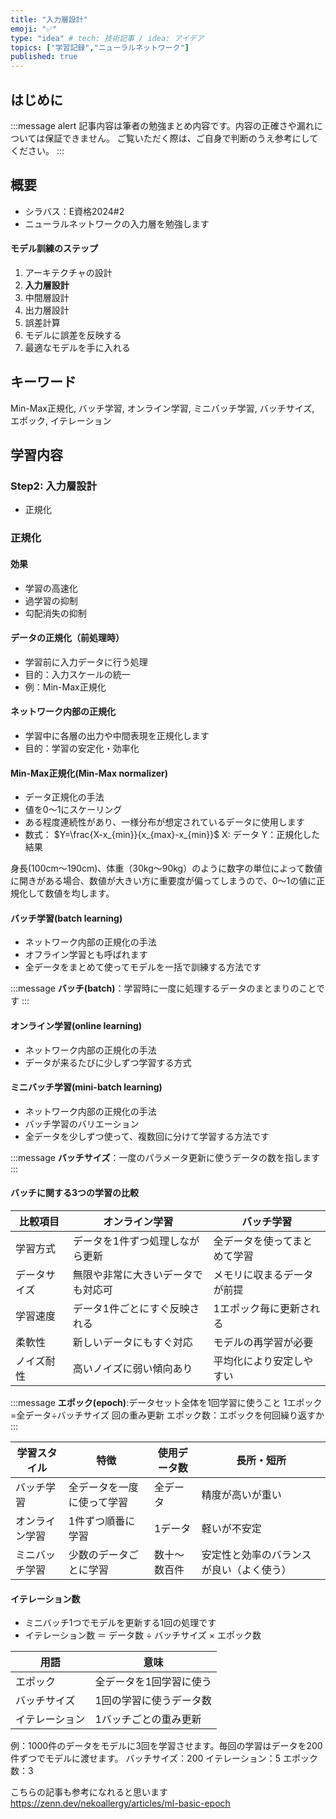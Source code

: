 ```yaml
---
title: "入力層設計"
emoji: "✅"
type: "idea" # tech: 技術記事 / idea: アイデア
topics: ["学習記録","ニューラルネットワーク"]
published: true
---
```


## はじめに
:::message alert
記事内容は筆者の勉強まとめ内容です。内容の正確さや漏れについては保証できません。
ご覧いただく際は、ご自身で判断のうえ参考にしてください。
:::


## 概要
- シラバス：E資格2024#2
- ニューラルネットワークの入力層を勉強します

#### モデル訓練のステップ
1. アーキテクチャの設計
2. **入力層設計**
3. 中間層設計
4. 出力層設計
5. 誤差計算
6. モデルに誤差を反映する
7. 最適なモデルを手に入れる

## キーワード
Min-Max正規化, バッチ学習, オンライン学習, ミニバッチ学習,
バッチサイズ, エポック, イテレーション

## 学習内容

### Step2: 入力層設計
- 正規化


### 正規化
#### 効果
- 学習の高速化
- 過学習の抑制
- 勾配消失の抑制

#### データの正規化（前処理時）
- 学習前に入力データに行う処理
- 目的：入力スケールの統一
- 例：Min-Max正規化

#### ネットワーク内部の正規化
- 学習中に各層の出力や中間表現を正規化します
- 目的：学習の安定化・効率化



#### Min-Max正規化(Min-Max normalizer)
- データ正規化の手法
- 値を0～1にスケーリング
- ある程度連続性があり、一様分布が想定されているデータに使用します
- 数式： $Y=\frac{X-x_{min}}{x_{max}-x_{min}}$
X: データ
Y：正規化した結果

身長(100cm～190cm)、体重（30kg～90kg）のように数字の単位によって数値に開きがある場合、数値が大きい方に重要度が偏ってしまうので、0～1の値に正規化して数値を均します。

#### バッチ学習(batch learning)
- ネットワーク内部の正規化の手法
- オフライン学習とも呼ばれます
- 全データをまとめて使ってモデルを一括で訓練する方法です

:::message
**バッチ(batch)**：学習時に一度に処理するデータのまとまりのことです
:::

#### オンライン学習(online learning)
- ネットワーク内部の正規化の手法
- データが来るたびに少しずつ学習する方式

#### ミニバッチ学習(mini-batch learning)
- ネットワーク内部の正規化の手法
- バッチ学習のバリエーション
- 全データを少しずつ使って、複数回に分けて学習する方法です

:::message
**バッチサイズ**：一度のパラメータ更新に使うデータの数を指します
:::

#### バッチに関する3つの学習の比較

| 比較項目   | オンライン学習           | バッチ学習 |
| ------ | ----------------- | -------------- |
| 学習方式   | データを1件ずつ処理しながら更新  | 全データを使ってまとめて学習 |
| データサイズ | 無限や非常に大きいデータでも対応可 | メモリに収まるデータが前提  |
| 学習速度   | データ1件ごとにすぐ反映される   | 1エポック毎に更新される   |
| 柔軟性    | 新しいデータにもすぐ対応      | モデルの再学習が必要     |
| ノイズ耐性  | 高いノイズに弱い傾向あり      | 平均化により安定しやすい   |

:::message
**エポック(epoch)**:データセット全体を1回学習に使うこと
1エポック=全データ÷バッチサイズ 回の重み更新
エポック数：エポックを何回繰り返すか
:::



| 学習スタイル                           | 特徴            | 使用データ数 | 長所・短所                |
| -------------------------------- | ------------- | ------ | -------------------- |
| バッチ学習        | 全データを一度に使って学習 | 全データ   | 精度が高いが重い             |
| オンライン学習     | 1件ずつ順番に学習     | 1データ   | 軽いが不安定               |
| ミニバッチ学習 | 少数のデータごとに学習   | 数十～数百件 | 安定性と効率のバランスが良い（よく使う） |


#### イテレーション数
- ミニバッチ1つでモデルを更新する1回の処理です
- イテレーション数 ＝ データ数 ÷ バッチサイズ × エポック数

| 用語          | 意味           |
| ----------- | ------------ |
| エポック    | 全データを1回学習に使う |
| バッチサイズ  | 1回の学習に使うデータ数 |
| イテレーション | 1バッチごとの重み更新  |


例：1000件のデータをモデルに3回を学習させます。毎回の学習はデータを200件ずつでモデルに渡せます。
バッチサイズ：200
イテレーション：5
エポック数：3

こちらの記事も参考になれると思います
https://zenn.dev/nekoallergy/articles/ml-basic-epoch